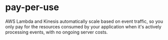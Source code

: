 # pay-per-use
AWS Lambda and Kinesis automatically scale based on event traffic, so you only pay for the resources consumed by your application when it's actively processing events, with no ongoing server costs.
